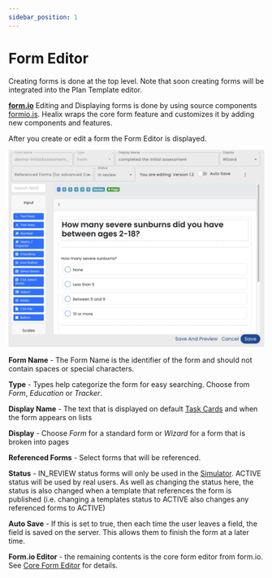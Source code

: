 ```yaml
---
sidebar_position: 1
---
```


# Form Editor

Creating forms is done at the top level.  Note that soon creating forms will be integrated into the Plan Template editor.

**[form.io](https://form.io)** Editing and Displaying forms is done by using  source components [formio.js](https://github.com/formio/formio.js).  Healix wraps the core form feature and customizes it by adding new components and features.

After you create or edit a form the Form Editor is displayed.

![Form Editor](img/form-editor.png)

**Form Name** - The Form Name is the identifier of the form and should not contain spaces or special characters.

**Type** - Types help categorize the form for easy searching.  Choose from *Form*, *Education* or *Tracker*.

**Display Name** - The text that is displayed on default [Task Cards](/glossary#task-card) and when the form appears on lists

**Display** - Choose *Form* for a standard form or *Wizard* for a form that is broken into pages

**Referenced Forms** - Select forms that will be referenced.

**Status** - IN_REVIEW status forms will only be used in the [Simulator](/creating-plans/simulator/).  ACTIVE status will be used by real users.  As well as changing the status here, the status is also changed when a template that references the form is published (i.e. changing a templates status to ACTIVE also changes any referenced forms to ACTIVE)

**Auto Save** - If this is set to true, then each time the user leaves a field, the field is saved on the server.  This allows them to finish the form at a later time.

**Form.io Editor** - the remaining contents is the core form editor from form.io. See [Core Form Editor](form-io-editor) for details.




